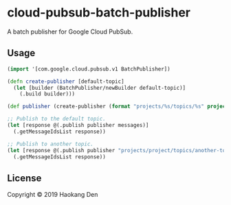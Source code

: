 # cloud-pubsub-batch-publisher

A batch publisher for Google Cloud PubSub.

## Usage

```clj
(import '[com.google.cloud.pubsub.v1 BatchPublisher])

(defn create-publisher [default-topic]
  (let [builder (BatchPublisher/newBuilder default-topic)]
    (.build builder)))

(def publisher (create-publisher (format "projects/%s/topics/%s" project topic)))

;; Publish to the default topic.
(let [response @(.publish publisher messages)]
  (.getMessageIdsList response))

;; Publish to another topic.
(let [response @(.publish publisher "projects/project/topics/another-topic" messages)]
  (.getMessageIdsList response))
```

## License

Copyright © 2019 Haokang Den
